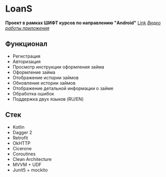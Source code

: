 # LoanS

**Проект в рамках ШИФТ курсов по направлению "Android"**
<a href="https://drive.google.com/file/d/1m4Bgvw_e6rouLhYiAFvzywfNped0jRc_/view?usp=sharing" target="_blank">Link</a>
[*Видео работы приложения*](https://drive.google.com/file/d/1m4Bgvw_e6rouLhYiAFvzywfNped0jRc_/view?usp=sharing)

## Функционал
- Регистрация
- Авторизация
- Просмотр инструкции оформления займа
- Оформление займа
- Отображение истории займов
- Обновление истории займов
- Отображение детальной информации о займе
- Обработка ошибок
- Поддержка двух языков (RU/EN)

## Стек
- Kotlin
- Dagger 2
- Retrofit
- OkHTTP
- Cicerone
- Coroutines
- Clean Architecture
- MVVM + UDF
- Junit5 + mockito
